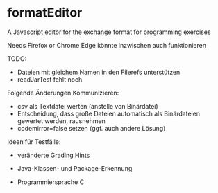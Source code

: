 # formatEditor

A Javascript editor for the exchange format for programming exercises

Needs Firefox or Chrome
Edge könnte inzwischen auch funktionieren


TODO:

- Dateien mit gleichem Namen in den Filerefs unterstützen
- readJarTest fehlt noch

Folgende Änderungen Kommunizieren:
- csv als Textdatei werten (anstelle von Binärdatei)
- Entscheidung, dass große Dateien automatisch als Binärdateien gewertet werden, rausnehmen
- codemirror=false setzen (ggf. auch andere Lösung)


Ideen für Testfälle:
- veränderte Grading Hints

- Java-Klassen- und Package-Erkennung
- Programmiersprache C

